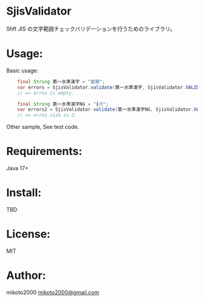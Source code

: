 # SjisValidator

Shft JIS の文字範囲チェックバリデーションを行うためのライブラリ。


# Usage:

Basic usage:

```java
    final String 第一水準漢字 = "亜腕";
    var errors = SjisValidator.validate(第一水準漢字, SjisValidator.VALID_AREA_第一水準漢字);
    // => erros is empty.

    final String 第一水準漢字NG = "╂弌";
    var errors2 = SjisValidator.validate(第一水準漢字NG, SjisValidator.VALID_AREA_第一水準漢字);
    // => erros size is 2.
```

Other sample, See test code.


# Requirements:

Java 17+


# Install:

TBD

# License:

MIT

# Author:

mikoto2000 <mikoto2000@gmail.com>

